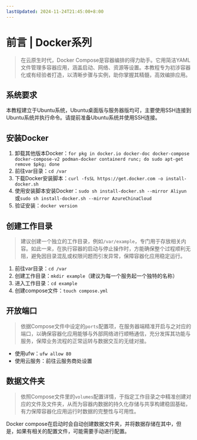 ```yaml
---
lastUpdated: 2024-11-24T21:45:00+8:00
---
```


# 前言 | Docker系列

> 在云原生时代，Docker Compose是容器编排的得力助手。它用简洁YAML文件管理多容器应用，涵盖启动、网络、资源等设置。本教程专为初涉容器化或有经验者打造，以清晰步骤与实例，助你掌握其精髓，高效编排应用。

## 系统要求

本教程建立于Ubuntu系统，Ubuntu桌面版与服务器版均可，主要使用SSH连接到Ubuntu系统并执行命令。请提前准备Ubuntu系统并使用SSH连接。

## 安装Docker

1. 卸载其他版本Docker：```for pkg in docker.io docker-doc docker-compose docker-compose-v2 podman-docker containerd runc; do sudo apt-get remove $pkg; done```
2. 前往var目录：```cd /var```
3. 下载Docker安装脚本：```curl -fsSL https://get.docker.com -o install-docker.sh```
4. 使用安装脚本安装Docker：```sudo sh install-docker.sh --mirror Aliyun```或```sudo sh install-docker.sh --mirror AzureChinaCloud```
5. 验证安装：```docker version```

## 创建工作目录

> 建议创建一个独立的工作目录，例如```/var/example```，专门用于存放相关内容。如此一来，在执行容器的启动与停止操作时，方能确保整个过程顺利无阻，避免因目录混乱或权限问题而引发异常，保障容器化应用稳定运行。

1. 前往var目录：```cd /var```
2. 创建工作目录：```mkdir example```（建议为每一个服务起一个独特的名称）
3. 进入工作目录：```cd example```
4. 创建compose文件：```touch compose.yml```

## 开放端口

> 依据Compose文件中设定的```ports```配置项，在服务器端精准开启与之对应的端口，以确保容器化应用能够与外部网络进行顺畅通信，充分发挥其功能与服务，保障业务流程的正常运转与数据交互的无缝对接。

- 使用ufw：```ufw allow 80```
- 使用云服务：前往云服务商处设置

## 数据文件夹

> 依照Compose文件里的```volumes```配置详情，于指定工作目录之中精准创建对应的文件及文件夹，从而为容器内数据的持久化存储与共享构建稳固基础，有力保障容器化应用运行时数据的完整性与可用性。

Docker compose在启动时会自动创建数据文件夹，并将数据存储在其中，但是，如果有相关的配置文件，可能需要手动进行配置。